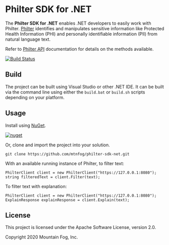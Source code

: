 # Philter SDK for .NET

The **Philter SDK for .NET** enables .NET developers to easily work with Philter. [Philter](https://www.mtnfog.com/products/philter/) identifies and manipulates sensitive information like Protected Health Information (PHI) and personally identifiable information (PII) from natural language text.

Refer to [Philter API](https://philter.mtnfog.com/api/) documentation for details on the methods available.

[![Build Status](https://travis-ci.org/mtnfog/philter-sdk-net.svg?branch=master)](https://travis-ci.org/mtnfog/philter-sdk-net)

## Build

The project can be built using Visual Studio or other .NET IDE. It can be built via the command line using either the `build.bat` or `build.sh` scripts depending on your platform.

## Usage

Install using [NuGet](https://www.nuget.org/packages/philter-sdk-net/).

[![nuget](https://img.shields.io/nuget/v/philter-sdk-net.svg)](https://www.nuget.org/packages/philter-sdk-net/)

Or, clone and import the project into your solution.

```
git clone https://github.com/mtnfog/philter-sdk-net.git
```

With an available running instance of Philter, to filter text:

```
PhilterClient client = new PhilterClient("https://127.0.0.1:8080");
string filteredText = client.Filter(text);
```

To filter text with explanation:

```
PhilterClient client = new PhilterClient("https://127.0.0.1:8080");
ExplainResponse explainResponse = client.Explain(text);
```

## License

This project is licensed under the Apache Software License, version 2.0.

Copyright 2020 Mountain Fog, Inc.
